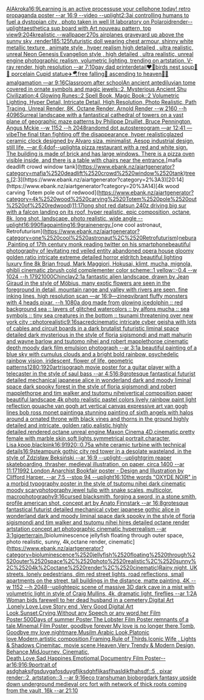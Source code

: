 [AlAkroka](https://www.ebank.nz/aiartgenerator?category=AlAkroka)[16:9](https://www.ebank.nz/aiartgenerator?category=16%3A9)[Learning is an active process](https://www.ebank.nz/aiartgenerator?category=Learning%2520is%2520an%2520active%2520process)[use your cellphone today! retro propaganda poster --ar 16:9 --video --uplight](https://www.ebank.nz/aiartgenerator?category=use%2520your%2520cellphone%2520today%21%2520retro%2520propaganda%2520poster%2520--ar%252016%3A9%2520--video%2520--uplight)[2:3](https://www.ebank.nz/aiartgenerator?category=2%3A3)[ai controlling humans to fuel a dystopian city , photo taken in well lit laboratory on Polaroid](https://www.ebank.nz/aiartgenerator?category=ai%2520controlling%2520humans%2520to%2520fuel%2520a%2520dystopian%2520city%2520%2C%2520photo%2520taken%2520in%2520well%2520lit%2520laboratory%2520on%2520Polaroid)[render](https://www.ebank.nz/aiartgenerator?category=render)[--uplight](https://www.ebank.nz/aiartgenerator?category=--uplight)[aesthetic](https://www.ebank.nz/aiartgenerator?category=aesthetic)[a sup board with Art nouveau pattern, top view](https://www.ebank.nz/aiartgenerator?category=a%2520sup%2520board%2520with%2520Art%2520nouveau%2520pattern%2C%2520top%2520view)[9:20](https://www.ebank.nz/aiartgenerator?category=9%3A20)[4k](https://www.ebank.nz/aiartgenerator?category=4k)[realistic,](https://www.ebank.nz/aiartgenerator?category=realistic%2C)[--wallpaper](https://www.ebank.nz/aiartgenerator?category=--wallpaper)[2](https://www.ebank.nz/aiartgenerator?category=2)[70s airplanes graveyard up above the sunny sky ,](https://www.ebank.nz/aiartgenerator?category=70s%2520airplanes%2520graveyard%2520up%2520above%2520the%2520sunny%2520sky%2520%2C)[render](https://www.ebank.nz/aiartgenerator?category=render)[185:125](https://www.ebank.nz/aiartgenerator?category=185%3A125)[futuristic doll wearing chest armour, shinny white metallic texture , animate style , hyper realism high detailed , ultra realistic, unreal Neon Genesis Evangelion style , high detailed , ultra realistic, unreal engine photographic realism, volumetric lighting, trending on artstation, V-ray render, high resolution --ar 7:10](https://www.ebank.nz/aiartgenerator?category=futuristic%2520doll%2520wearing%2520chest%2520armour%2C%2520shinny%2520white%2520metallic%2520texture%2520%2C%2520animate%2520style%2520%2C%2520hyper%2520realism%2520high%2520detailed%2520%2C%2520ultra%2520realistic%2C%2520unreal%2520Neon%2520Genesis%2520Evangelion%2520style%2520%2C%2520high%2520detailed%2520%2C%2520ultra%2520realistic%2C%2520unreal%2520engine%2520photographic%2520realism%2C%2520volumetric%2520lighting%2C%2520trending%2520on%2520artstation%2C%2520V-ray%2520render%2C%2520high%2520resolution%2520--ar%25207%3A10)[gay dad printer](https://www.ebank.nz/aiartgenerator?category=gay%2520dad%2520printer)[detail](https://www.ebank.nz/aiartgenerator?category=detail)[❤️💊birds nest soup🐥🥬 porcelain Cupid statue✈️🪂free falling🤮 ascending to heaven🧖🏻amalgamation —ar 9:16](https://www.ebank.nz/aiartgenerator?category=%E2%9D%A4%EF%B8%8F%F0%9F%92%8Abirds%2520nest%2520soup%F0%9F%90%A5%F0%9F%A5%AC%2520porcelain%2520Cupid%2520statue%E2%9C%88%EF%B8%8F%F0%9F%AA%82free%2520falling%F0%9F%A4%AE%2520ascending%2520to%2520heaven%F0%9F%A7%96%F0%9F%8F%BBamalgamation%2520%E2%80%94ar%25209%3A16)[Classroom after school](https://www.ebank.nz/aiartgenerator?category=Classroom%2520after%2520school)[An ancient antediluvian tome covered in ornate symbols and magic jewels::2, Mysterious Ancient Shu Civilization:4 Glowing Runes::2 Spell Book, Magic Book::2 Volumetric Lighting, Hyper Detail, Intricate Detail, High Resolution, Photo Realistic, Path Tracing, Unreal Render, 8K, Octane Render, Arnold Render --w 2160 --h 4096](https://www.ebank.nz/aiartgenerator?category=An%2520ancient%2520antediluvian%2520tome%2520covered%2520in%2520ornate%2520symbols%2520and%2520magic%2520jewels%3A%3A2%2C%2520Mysterious%2520Ancient%2520Shu%2520Civilization%3A4%2520Glowing%2520Runes%3A%3A2%2520Spell%2520Book%2C%2520Magic%2520Book%3A%3A2%2520Volumetric%2520Lighting%2C%2520Hyper%2520Detail%2C%2520Intricate%2520Detail%2C%2520High%2520Resolution%2C%2520Photo%2520Realistic%2C%2520Path%2520Tracing%2C%2520Unreal%2520Render%2C%25208K%2C%2520Octane%2520Render%2C%2520Arnold%2520Render%2520--w%25202160%2520--h%25204096)[Surreal landscape with a fantastical cathedral of towers on a vast plane of geographic maze patterns by Philippe Druillet, Bruce Pennington, Angus Mckie --w 1152 --h 2048](https://www.ebank.nz/aiartgenerator?category=Surreal%2520landscape%2520with%2520a%2520fantastical%2520cathedral%2520of%2520towers%2520on%2520a%2520vast%2520plane%2520of%2520geographic%2520maze%2520patterns%2520by%2520Philippe%2520Druillet%2C%2520Bruce%2520Pennington%2C%2520Angus%2520Mckie%2520--w%25201152%2520--h%25202048)[randomd dot autostereogram —ar 12:41 —vibe](https://www.ebank.nz/aiartgenerator?category=randomd%2520dot%2520autostereogram%2520%E2%80%94ar%252012%3A41%2520%E2%80%94vibe)[The final titan fighting off the disappearance, hyper realistic](https://www.ebank.nz/aiartgenerator?category=The%2520final%2520titan%2520fighting%2520off%2520the%2520disappearance%2C%2520hyper%2520realistic)[glazed ceramic clock designed by Alvaro siza, minimalist, Aesop industrial design, still life, —ar 6:4](https://www.ebank.nz/aiartgenerator?category=glazed%2520ceramic%2520clock%2520designed%2520by%2520Alvaro%2520siza%2C%2520minimalist%2C%2520Aesop%2520industrial%2520design%2C%2520still%2520life%2C%2520%E2%80%94ar%25206%3A4)[dof](https://www.ebank.nz/aiartgenerator?category=dof)[](https://www.ebank.nz/aiartgenerator?category=)[--uplight](https://www.ebank.nz/aiartgenerator?category=--uplight)[a pizza restaurant with a red and white sign. The building is made of brick and has large windows. There is a pizza oven visible inside, and there is a table with chairs near the entrance.](https://www.ebank.nz/aiartgenerator?category=a%2520pizza%2520restaurant%2520with%2520a%2520red%2520and%2520white%2520sign.%2520The%2520building%2520is%2520made%2520of%2520brick%2520and%2520has%2520large%2520windows.%2520There%2520is%2520a%2520pizza%2520oven%2520visible%2520inside%2C%2520and%2520there%2520is%2520a%2520table%2520with%2520chairs%2520near%2520the%2520entrance.)[mafia deadlift crowd window tank](https://www.ebank.nz/aiartgenerator?category=mafia%2520deadlift%2520crowd%2520window%2520tank)[trees.](https://www.ebank.nz/aiartgenerator?category=trees.)[2:3](https://www.ebank.nz/aiartgenerator?category=2%3A3)[20:14](https://www.ebank.nz/aiartgenerator?category=20%3A14)[4k wood carving Totem pole out of redwood](https://www.ebank.nz/aiartgenerator?category=4k%2520wood%2520carving%2520Totem%2520pole%2520out%2520of%2520redwood)[11:17](https://www.ebank.nz/aiartgenerator?category=11%3A17)[long shot red datsun 240z driving big sur with a falcon landing on its roof, hyper realistic, epic composition, octane, 8k, long shot, landscape, photo realistic, wide angle --uplight](https://www.ebank.nz/aiartgenerator?category=long%2520shot%2520red%2520datsun%2520240z%2520driving%2520big%2520sur%2520with%2520a%2520falcon%2520landing%2520on%2520its%2520roof%2C%2520hyper%2520realistic%2C%2520epic%2520composition%2C%2520octane%2C%25208k%2C%2520long%2520shot%2C%2520landscape%2C%2520photo%2520realistic%2C%2520wide%2520angle%2520--uplight)[16:9](https://www.ebank.nz/aiartgenerator?category=16%3A9)[90](https://www.ebank.nz/aiartgenerator?category=90)[flag](https://www.ebank.nz/aiartgenerator?category=flag)[painting](https://www.ebank.nz/aiartgenerator?category=painting)[16:9](https://www.ebank.nz/aiartgenerator?category=16%3A9)[grain](https://www.ebank.nz/aiartgenerator?category=grain)[energy.](https://www.ebank.nz/aiartgenerator?category=energy.)[one cool astronaut, Retrofuturism](https://www.ebank.nz/aiartgenerator?category=one%2520cool%2520astronaut%2C%2520Retrofuturism)[nebura,](https://www.ebank.nz/aiartgenerator?category=nebura%2C)[Painting of 17th century monk reading twitter on his smartphone](https://www.ebank.nz/aiartgenerator?category=Painting%2520of%252017th%2520century%2520monk%2520reading%2520twitter%2520on%2520his%2520smartphone)[beautiful photography of levitating red veiled entity abandoned opera house gloomy golden ratio intricate extreme detailed horror eldritch beautiful lighting luxury fine 8k Brian froud, Mark Maggiori, Hokusai, klimt, mucha, mignola, ghibli cinematic zbrush cold complementer color scheme::1 yellow::-0.4 --w 1024 --h 1792](https://www.ebank.nz/aiartgenerator?category=beautiful%2520photography%2520of%2520levitating%2520red%2520veiled%2520entity%2520abandoned%2520opera%2520house%2520gloomy%2520golden%2520ratio%2520intricate%2520extreme%2520detailed%2520horror%2520eldritch%2520beautiful%2520lighting%2520luxury%2520fine%25208k%2520Brian%2520froud%2C%2520Mark%2520Maggiori%2C%2520Hokusai%2C%2520klimt%2C%2520mucha%2C%2520mignola%2C%2520ghibli%2520cinematic%2520zbrush%2520cold%2520complementer%2520color%2520scheme%3A%3A1%2520yellow%3A%3A-0.4%2520--w%25201024%2520--h%25201792)[1000](https://www.ebank.nz/aiartgenerator?category=1000)[Chin](https://www.ebank.nz/aiartgenerator?category=Chin)[clay](https://www.ebank.nz/aiartgenerator?category=clay)[2:1](https://www.ebank.nz/aiartgenerator?category=2%3A1)[a fantastic alien landscape, drawn by  Jean Giraud in the style of Möbius, many exotic flowers are seen in the foreground in detail, mountain range and valley with rivers are seen, fine inking lines, high resolution scan —ar 16:9](https://www.ebank.nz/aiartgenerator?category=a%2520fantastic%2520alien%2520landscape%2C%2520drawn%2520by%2520%2520Jean%2520Giraud%2520in%2520the%2520style%2520of%2520M%C3%B6bius%2C%2520many%2520exotic%2520flowers%2520are%2520seen%2520in%2520the%2520foreground%2520in%2520detail%2C%2520mountain%2520range%2520and%2520valley%2520with%2520rivers%2520are%2520seen%2C%2520fine%2520inking%2520lines%2C%2520high%2520resolution%2520scan%2520%E2%80%94ar%252016%3A9)[—zineq](https://www.ebank.nz/aiartgenerator?category=%E2%80%94zineq)[vibrant fluffy monsters with 4 heads pixar. --h 1080](https://www.ebank.nz/aiartgenerator?category=vibrant%2520fluffy%2520monsters%2520with%25204%2520heads%2520pixar.%2520--h%25201080)[a dog made from glowing ice](https://www.ebank.nz/aiartgenerator?category=a%2520dog%2520made%2520from%2520glowing%2520ice)[dolphin :: red background sea :: layers of glitched watercolors :: by alfons mucha :: sea symbols :: tiny sea creatures in the bottom :: tsunami threatening over new york city ::](https://www.ebank.nz/aiartgenerator?category=dolphin%2520%3A%3A%2520red%2520background%2520sea%2520%3A%3A%2520layers%2520of%2520glitched%2520watercolors%2520%3A%3A%2520by%2520alfons%2520mucha%2520%3A%3A%2520sea%2520symbols%2520%3A%3A%2520tiny%2520sea%2520creatures%2520in%2520the%2520bottom%2520%3A%3A%2520tsunami%2520threatening%2520over%2520new%2520york%2520city%2520%3A%3A)[photorealistic](https://www.ebank.nz/aiartgenerator?category=photorealistic)[](https://www.ebank.nz/aiartgenerator?category=)[9:16](https://www.ebank.nz/aiartgenerator?category=9%3A16)[sacred](https://www.ebank.nz/aiartgenerator?category=sacred)[cinematic intricate cyber geisha with lots of cables and circuit boards in a dark brutalist futuristic liminal space detailed dark mysterious in the style of floria sigismondi and matt mahurin and wayne barlow and tsutomo nihei and robert mapplethorpe cinematic depth moody dark film emulsion photograph --ar 3:1](https://www.ebank.nz/aiartgenerator?category=cinematic%2520intricate%2520cyber%2520geisha%2520with%2520lots%2520of%2520cables%2520and%2520circuit%2520boards%2520in%2520a%2520dark%2520brutalist%2520futuristic%2520liminal%2520space%2520detailed%2520dark%2520mysterious%2520in%2520the%2520style%2520of%2520floria%2520sigismondi%2520and%2520matt%2520mahurin%2520and%2520wayne%2520barlow%2520and%2520tsutomo%2520nihei%2520and%2520robert%2520mapplethorpe%2520cinematic%2520depth%2520moody%2520dark%2520film%2520emulsion%2520photograph%2520--ar%25203%3A1)[a beautiful painting of a blue sky with cumulus clouds and a bright bold rainbow, psychedelic rainbow vision, iridescent,    flower of life, geometric patterns](https://www.ebank.nz/aiartgenerator?category=a%2520beautiful%2520painting%2520of%2520a%2520blue%2520sky%2520with%2520cumulus%2520clouds%2520and%2520a%2520bright%2520bold%2520rainbow%2C%2520psychedelic%2520rainbow%2520vision%2C%2520iridescent%2C%2520%2520%2520%2520flower%2520of%2520life%2C%2520geometric%2520patterns)[1280:1920](https://www.ebank.nz/aiartgenerator?category=1280%3A1920)[art](https://www.ebank.nz/aiartgenerator?category=art)[risograph movie poster for a guitar player with a telecaster in the style of saul bass --ar 4:5](https://www.ebank.nz/aiartgenerator?category=risograph%2520movie%2520poster%2520for%2520a%2520guitar%2520player%2520with%2520a%2520telecaster%2520in%2520the%2520style%2520of%2520saul%2520bass%2520--ar%25204%3A5)[16:8](https://www.ebank.nz/aiartgenerator?category=16%3A8)[grotesque fantastical futurist detailed mechanical japanese alice in wonderland dark and moody liminal space dark spooky forest in the style of floria sigismondi and robert mapplethorpe and tim walker and tsutomu nihei](https://www.ebank.nz/aiartgenerator?category=grotesque%2520fantastical%2520futurist%2520detailed%2520mechanical%2520japanese%2520alice%2520in%2520wonderland%2520dark%2520and%2520moody%2520liminal%2520space%2520dark%2520spooky%2520forest%2520in%2520the%2520style%2520of%2520floria%2520sigismondi%2520and%2520robert%2520mapplethorpe%2520and%2520tim%2520walker%2520and%2520tsutomu%2520nihei)[vertical composition paper beautiful landscape 4k photo realistic pastel colors lively rainbow paint light reflection gouache van gogh art vertical canvas expressive art van gogh lines bob ross monet painting](https://www.ebank.nz/aiartgenerator?category=vertical%2520composition%2520paper%2520beautiful%2520landscape%25204k%2520photo%2520realistic%2520pastel%2520colors%2520lively%2520rainbow%2520paint%2520light%2520reflection%2520gouache%2520van%2520gogh%2520art%2520vertical%2520canvas%2520expressive%2520art%2520van%2520gogh%2520lines%2520bob%2520ross%2520monet%2520painting)[a stunning painting of sixth angels with halos around a ornated throne with black vines and thorns in the ground highly detailed and intricate, golden ratio,](https://www.ebank.nz/aiartgenerator?category=a%2520stunning%2520painting%2520of%2520sixth%2520angels%2520with%2520halos%2520around%2520a%2520ornated%2520throne%2520with%2520black%2520vines%2520and%2520thorns%2520in%2520the%2520ground%2520highly%2520detailed%2520and%2520intricate%2C%2520golden%2520ratio%2C)[ealistic,highly detailed,rendered,octane,unreal engine,Maxon Cinema 4D,cinematic,pretty female with marble skin,soft lights,symmetrical portrait,character, Lisa,kpop,blaclpink](https://www.ebank.nz/aiartgenerator?category=ealistic%2Chighly%2520detailed%2Crendered%2Coctane%2Cunreal%2520engine%2CMaxon%2520Cinema%25204D%2Ccinematic%2Cpretty%2520female%2520with%2520marble%2520skin%2Csoft%2520lights%2Csymmetrical%2520portrait%2Ccharacter%2C%2520Lisa%2Ckpop%2Cblaclpink)[16:9](https://www.ebank.nz/aiartgenerator?category=16%3A9)[1920](https://www.ebank.nz/aiartgenerator?category=1920)[::0.75](https://www.ebank.nz/aiartgenerator?category=%3A%3A0.75)[a white ceramic turbine with technical details](https://www.ebank.nz/aiartgenerator?category=a%2520white%2520ceramic%2520turbine%2520with%2520technical%2520details)[16:9](https://www.ebank.nz/aiartgenerator?category=16%3A9)[steampunk gothic city red tower in a desolate wasteland, in the style of Zdzisław Beksiński --ar 16:9 --uplight](https://www.ebank.nz/aiartgenerator?category=steampunk%2520gothic%2520city%2520red%2520tower%2520in%2520a%2520desolate%2520wasteland%2C%2520in%2520the%2520style%2520of%2520Zdzis%C5%82aw%2520Beksi%C5%84ski%2520--ar%252016%3A9%2520--uplight)[--uplight](https://www.ebank.nz/aiartgenerator?category=--uplight)[grim reaper skateboarding, thrasher, medieval illustration, on paper, circa 1400 --ar 11:17](https://www.ebank.nz/aiartgenerator?category=grim%2520reaper%2520skateboarding%2C%2520thrasher%2C%2520medieval%2520illustration%2C%2520on%2520paper%2C%2520circa%25201400%2520--ar%252011%3A17)[1992 London Anarchist Bookfair poster - Design and Illustration by Clifford Harper. --ar 7:5 --stop 94 --uplight](https://www.ebank.nz/aiartgenerator?category=1992%2520London%2520Anarchist%2520Bookfair%2520poster%2520-%2520Design%2520and%2520Illustration%2520by%2520Clifford%2520Harper.%2520--ar%25207%3A5%2520--stop%252094%2520--uplight)[16:10](https://www.ebank.nz/aiartgenerator?category=16%3A10)[the words "OXYDE NOIR" in a morbid typography poster in the style of tsutomu nihei dark cinematic moody scary](https://www.ebank.nz/aiartgenerator?category=the%2520words%2520%22OXYDE%2520NOIR%22%2520in%2520a%2520morbid%2520typography%2520poster%2520in%2520the%2520style%2520of%2520tsutomu%2520nihei%2520dark%2520cinematic%2520moody%2520scary)[photography,](https://www.ebank.nz/aiartgenerator?category=photography%2C)[jewel tulip with snake scales, multicolor, macrophotography](https://www.ebank.nz/aiartgenerator?category=jewel%2520tulip%2520with%2520snake%2520scales%2C%2520multicolor%2C%2520macrophotography)[9:16](https://www.ebank.nz/aiartgenerator?category=9%3A16)[cursed blacksmith, forging a sword, in a stone smith, profile american shot, concept art by Anato Finnstark --ar 16:8](https://www.ebank.nz/aiartgenerator?category=cursed%2520blacksmith%2C%2520forging%2520a%2520sword%2C%2520in%2520a%2520stone%2520smith%2C%2520profile%2520american%2520shot%2C%2520concept%2520art%2520by%2520Anato%2520Finnstark%2520--ar%252016%3A8)[grotesque fantastical futurist detailed mechanical cyber japanese gothic alice in wonderland dark and moody liminal space dark spooky in the style of floria sigismondi and tim walker and tsutomu nihei hires detailed octane render artstation concept art photographic cinematic hyperrealism --ar 3:1](https://www.ebank.nz/aiartgenerator?category=grotesque%2520fantastical%2520futurist%2520detailed%2520mechanical%2520cyber%2520japanese%2520gothic%2520alice%2520in%2520wonderland%2520dark%2520and%2520moody%2520liminal%2520space%2520dark%2520spooky%2520in%2520the%2520style%2520of%2520floria%2520sigismondi%2520and%2520tim%2520walker%2520and%2520tsutomu%2520nihei%2520hires%2520detailed%2520octane%2520render%2520artstation%2520concept%2520art%2520photographic%2520cinematic%2520hyperrealism%2520--ar%25203%3A1)[giger](https://www.ebank.nz/aiartgenerator?category=giger)[terrain.](https://www.ebank.nz/aiartgenerator?category=terrain.)[bioluminescence jellyfish floating through outer space, photo realistic, sunny, 4k,octane render, cinematic](https://www.ebank.nz/aiartgenerator?category=bioluminescence%2520jellyfish%2520floating%2520through%2520outer%2520space%2C%2520photo%2520realistic%2C%2520sunny%2C%25204k%2Coctane%2520render%2C%2520cinematic)[Rainy night, UK streets, lonely pedestrians, dim red street lights, road reflections, small apartments on the street, tall buildings in the distance, matte painting, 4K --w 1152 --h 2048](https://www.ebank.nz/aiartgenerator?category=Rainy%2520night%2C%2520UK%2520streets%2C%2520lonely%2520pedestrians%2C%2520dim%2520red%2520street%2520lights%2C%2520road%2520reflections%2C%2520small%2520apartments%2520on%2520the%2520street%2C%2520tall%2520buildings%2520in%2520the%2520distance%2C%2520matte%2520painting%2C%25204K%2520--w%25201152%2520--h%25202048)[--uplight](https://www.ebank.nz/aiartgenerator?category=--uplight)[epic scene of massive 3D dark cave in a mist with volumetric light in style of Craig Mullins, 4k, dramatic light, fireflies --ar 1:2](https://www.ebank.nz/aiartgenerator?category=epic%2520scene%2520of%2520massive%25203D%2520dark%2520cave%2520in%2520a%2520mist%2520with%2520volumetric%2520light%2520in%2520style%2520of%2520Craig%2520Mullins%2C%25204k%2C%2520dramatic%2520light%2C%2520fireflies%2520--ar%25201%3A2)[A  Woman bids farewell to her dead husband in a cemetery,Digital Art ,Lonely,Love,Love Story end ,Very Good Digital Art Look,Sunset,Crying,Without any Speech or any word,her Film Poster,500Days of summer Poster,The Lobster Film Poster,remnants of a tale,Minemal,Film Poster, goodbye forever,My love is no longer there,Tomb, Goodbye my love,nightmare,Musilm,Arabic Look,Platonic love,Modern,artistic composition,Framing,Rule of Thirds,Iconic Wife , Lights & Shadows Cinemitac, movie scene,Heaven,Very Trendy & Modern Design, Behance,MidJourney, Cinematic, Death,Love,Sad,Happines,Emotiomal,Documentry Film Poster--ar16:9](https://www.ebank.nz/aiartgenerator?category=A%2520%2520Woman%2520bids%2520farewell%2520to%2520her%2520dead%2520husband%2520in%2520a%2520cemetery%2CDigital%2520Art%2520%2CLonely%2CLove%2CLove%2520Story%2520end%2520%2CVery%2520Good%2520Digital%2520Art%2520Look%2CSunset%2CCrying%2CWithout%2520any%2520Speech%2520or%2520any%2520word%2Cher%2520Film%2520Poster%2C500Days%2520of%2520summer%2520Poster%2CThe%2520Lobster%2520Film%2520Poster%2Cremnants%2520of%2520a%2520tale%2CMinemal%2CFilm%2520Poster%2C%2520goodbye%2520forever%2CMy%2520love%2520is%2520no%2520longer%2520there%2CTomb%2C%2520Goodbye%2520my%2520love%2Cnightmare%2CMusilm%2CArabic%2520Look%2CPlatonic%2520love%2CModern%2Cartistic%2520composition%2CFraming%2CRule%2520of%2520Thirds%2CIconic%2520Wife%2520%2C%2520Lights%2520%26%2520Shadows%2520Cinemitac%2C%2520movie%2520scene%2CHeaven%2CVery%2520Trendy%2520%26%2520Modern%2520Design%2C%2520Behance%2CMidJourney%2C%2520Cinematic%2C%2520Death%2CLove%2CSad%2CHappines%2CEmotiomal%2CDocumentry%2520Film%2520Poster--ar16%3A9)[16:9](https://www.ebank.nz/aiartgenerator?category=16%3A9)[portrait of asdghaksjfgsduygafosduygfljksdghfljkasflhasldjkfhahsdf::5 , pixar render::2, artstation::3 --ar 9:16](https://www.ebank.nz/aiartgenerator?category=portrait%2520of%2520asdghaksjfgsduygafosduygfljksdghfljkasflhasldjkfhahsdf%3A%3A5%2520%2C%2520pixar%2520render%3A%3A2%2C%2520artstation%3A%3A3%2520--ar%25209%3A16)[eco transhuman bioborg](https://www.ebank.nz/aiartgenerator?category=eco%2520transhuman%2520bioborg)[dark fantasy upside down underground medieval orc fort with network of thick roots coming from the vault, 16k --ar 21:10](https://www.ebank.nz/aiartgenerator?category=dark%2520fantasy%2520upside%2520down%2520underground%2520medieval%2520orc%2520fort%2520with%2520network%2520of%2520thick%2520roots%2520coming%2520from%2520the%2520vault%2C%252016k%2520--ar%252021%3A10)